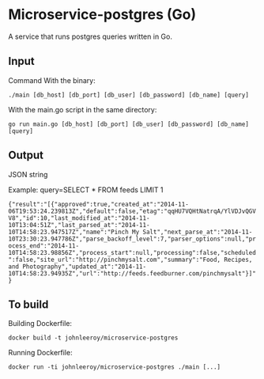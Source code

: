 # Microservice-postgres (Go)
A service that runs postgres queries written in Go.


## Input
Command
With the binary:

`./main [db_host] [db_port] [db_user] [db_password] [db_name] [query]`

With the main.go script in the same directory:

`go run main.go [db_host] [db_port] [db_user] [db_password] [db_name] [query]`

## Output
JSON string

Example:
query=SELECT * FROM feeds LIMIT 1

```{"result":"[{"approved":true,"created_at":"2014-11-06T19:53:24.239813Z","default":false,"etag":"qqHU7VQHtNatrqA/YlVDJvQGVV8","id":10,"last_modified_at":"2014-11-10T13:04:51Z","last_parsed_at":"2014-11-10T14:58:23.947517Z","name":"Pinch My Salt","next_parse_at":"2014-11-10T23:30:23.947786Z","parse_backoff_level":7,"parser_options":null,"process_end":"2014-11-10T14:58:23.98856Z","process_start":null,"processing":false,"scheduled":false,"site_url":"http://pinchmysalt.com","summary":"Food, Recipes, and Photography","updated_at":"2014-11-10T14:58:23.94935Z","url":"http://feeds.feedburner.com/pinchmysalt"}]"}```

## To build

Building Dockerfile:

`docker build -t johnleeroy/microservice-postgres`

Running Dockerfile: 

`docker run -ti johnleeroy/microservice-postgres ./main [...]`
